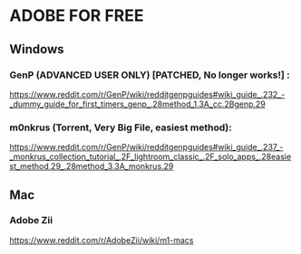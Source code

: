 # ADOBE FOR FREE

## Windows

### GenP (ADVANCED USER ONLY) [PATCHED, No longer works!] :
https://www.reddit.com/r/GenP/wiki/redditgenpguides#wiki_guide_.232_-_dummy_guide_for_first_timers_genp_.28method_1.3A_cc.2Bgenp.29

### m0nkrus (Torrent, Very Big File, easiest method):
https://www.reddit.com/r/GenP/wiki/redditgenpguides#wiki_guide_.237_-_monkrus_collection_tutorial_.2F_lightroom_classic_.2F_solo_apps_.28easiest_method.29_.28method_3.3A_monkrus.29

## Mac

### Adobe Zii
https://www.reddit.com/r/AdobeZii/wiki/m1-macs
